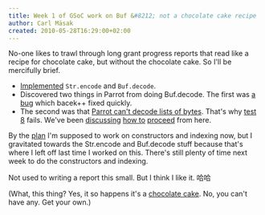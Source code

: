 ```yaml
---
title: Week 1 of GSoC work on Buf &#8212; not a chocolate cake recipe
author: Carl Mäsak
created: 2010-05-28T16:29:00+02:00
---
```

No-one likes to trawl through long grant progress reports that read like a recipe for chocolate cake, but without the chocolate cake. So I'll be mercifully brief.

-  [Implemented](http://github.com/rakudo/rakudo/commit/c5fdb17fb3e642ef2789fa4ef5b27be72295d267) `Str.encode` and `Buf.decode`.
- Discovered two things in Parrot from doing Buf.decode. The first was [a bug](http://trac.parrot.org/parrot/ticket/1665) which bacek++ fixed quickly.
- The second was that [Parrot can't decode lists of bytes](http://irclog.perlgeek.de/perl6/2010-05-28#i_2377448). That's why [test 8](http://gist.github.com/417142) fails. We've been [discussing](http://irclog.perlgeek.de/parrot/2010-05-28#i_2377545) [how to](http://irclog.perlgeek.de/parrot/2010-05-28#i_2377661) [proceed](http://irclog.perlgeek.de/perl6/2010-05-28#i_2377770) from here.

By the [plan](http://gist.github.com/360097) I'm supposed to work on constructors and indexing now, but I gravitated towards the Str.encode and Buf.decode stuff because that's where I left off last time I worked on this. There's still plenty of time next week to do the constructors and indexing.

Not used to writing a report this small. But I think I like it. 哈哈

(What, this thing? Yes, it so happens it's a [chocolate cake](http://www.kevinandamanda.com/recipes/dessert/the-best-chocolate-cake.html). No, you can't have any. Get your own.)



